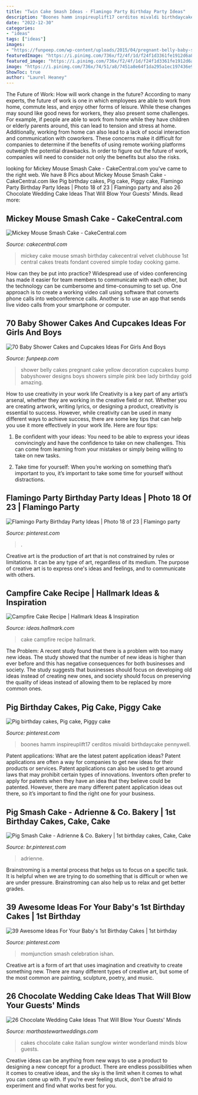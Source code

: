 ```yaml
---
title: "Twin Cake Smash Ideas - Flamingo Party Birthday Party Ideas"
description: "Boones hamm inspireuplift17 cerditos mivaldi birthdaycake pennywell"
date: "2022-12-30"
categories:
- "ideas"
tags: ["ideas"]
images:
- "https://funpeep.com/wp-content/uploads/2015/04/pregnant-belly-baby-shower-cakes.jpg"
featuredImage: "https://i.pinimg.com/736x/f2/4f/1d/f24f1d3361fe1912d6a869a242d430e5.jpg"
featured_image: "https://i.pinimg.com/736x/f2/4f/1d/f24f1d3361fe1912d6a869a242d430e5.jpg"
image: "https://i.pinimg.com/736x/74/51/a8/7451a8e64f1da295a1ec197436e9e4a3.jpg"
ShowToc: true
author: "Laurel Heaney"
---
```



The Future of Work: How will work change in the future?
According to many experts, the future of work is one in which employees are able to work from home, commute less, and enjoy other forms of leisure. While these changes may sound like good news for workers, they also present some challenges. For example, if people are able to work from home while they have children or elderly parents around, this can lead to tension and stress at home. Additionally, working from home can also lead to a lack of social interaction and communication with coworkers. These concerns make it difficult for companies to determine if the benefits of using remote working platforms outweigh the potential drawbacks. In order to figure out the future of work, companies will need to consider not only the benefits but also the risks.

	

		
looking for Mickey Mouse Smash Cake - CakeCentral.com you've came to the right web. We have 8 Pics about Mickey Mouse Smash Cake - CakeCentral.com like Pig birthday cakes, Pig cake, Piggy cake, Flamingo Party Birthday Party Ideas | Photo 18 of 23 | Flamingo party and also 26 Chocolate Wedding Cake Ideas That Will Blow Your Guests&#039; Minds. Read more:
		
    
## Mickey Mouse Smash Cake - CakeCentral.com

<img loading=lazy src="https://cdn001.cakecentral.com/gallery/2015/03/900_13499pEAF_mickey-mouse-smash-cake.jpg" onerror="this.onerror=null;this.src='https://tse4.mm.bing.net/th?id=OIP.bgr4XS0iMs_AjBX70w7-8QHaMY&amp;pid=15.1';" alt="Mickey Mouse Smash Cake - CakeCentral.com">

_Source: cakecentral.com_

>mickey cake mouse smash birthday cakecentral velvet clubhouse 1st central cakes treats fondant covered simple today cooking game. 

	

How can they be put into practice?
Widespread use of video conferencing has made it easier for team members to communicate with each other, but the technology can be cumbersome and time-consuming to set up. One approach is to create a working video call using software that converts phone calls into webconference calls. Another is to use an app that sends live video calls from your smartphone or computer.

    
## 70 Baby Shower Cakes And Cupcakes Ideas For Girls And Boys

<img loading=lazy src="https://funpeep.com/wp-content/uploads/2015/04/pregnant-belly-baby-shower-cakes.jpg" onerror="this.onerror=null;this.src='https://tse2.mm.bing.net/th?id=OIP.lTN4IsxkLEX3GKRWUOBINwHaJ4&amp;pid=15.1';" alt="70 Baby Shower Cakes and Cupcakes Ideas For Girls And Boys">

_Source: funpeep.com_

>shower belly cakes pregnant cake yellow decoration cupcakes bump babyshower designs boys showers simple pink bee lady birthday gold amazing. 

	

How to use creativity in your work life
Creativity is a key part of any artist’s arsenal, whether they are working in the creative field or not. Whether you are creating artwork, writing lyrics, or designing a product, creativity is essential to success. However, while creativity can be used in many different ways to achieve success, there are some key tips that can help you use it more effectively in your work life. Here are four tips:
1. Be confident with your ideas: You need to be able to express your ideas convincingly and have the confidence to take on new challenges. This can come from learning from your mistakes or simply being willing to take on new tasks.

2. Take time for yourself: When you’re working on something that’s important to you, it’s important to take some time for yourself without distractions.

    
## Flamingo Party Birthday Party Ideas | Photo 18 Of 23 | Flamingo Party

<img loading=lazy src="https://i.pinimg.com/736x/57/65/d0/5765d02508ac0b01c185be73d7d7e328.jpg" onerror="this.onerror=null;this.src='https://tse2.mm.bing.net/th?id=OIP.t1mYLLkMo-2sgtpMQL4mIgHaJ4&amp;pid=15.1';" alt="Flamingo Party Birthday Party Ideas | Photo 18 of 23 | Flamingo party">

_Source: pinterest.com_

>. 

	

Creative art is the production of art that is not constrained by rules or limitations. It can be any type of art, regardless of its medium. The purpose of creative art is to express one's ideas and feelings, and to communicate with others.

    
## Campfire Cake Recipe | Hallmark Ideas &amp; Inspiration

<img loading=lazy src="https://ideas.hallmark.com/wp-content/uploads/2016/09/CampfireCake600x600.jpg" onerror="this.onerror=null;this.src='https://tse4.mm.bing.net/th?id=OIP.8ehZCUc1ZrEO-NeHZj_6AQHaHa&amp;pid=15.1';" alt="Campfire Cake Recipe | Hallmark Ideas &amp; Inspiration">

_Source: ideas.hallmark.com_

>cake campfire recipe hallmark. 

	

The Problem:
A recent study found that there is a problem with too many new ideas. The study showed that the number of new ideas is higher than ever before and this has negative consequences for both businesses and society. The study suggests that businesses should focus on developing old ideas instead of creating new ones, and society should focus on preserving the quality of ideas instead of allowing them to be replaced by more common ones.

    
## Pig Birthday Cakes, Pig Cake, Piggy Cake

<img loading=lazy src="https://i.pinimg.com/736x/74/51/a8/7451a8e64f1da295a1ec197436e9e4a3.jpg" onerror="this.onerror=null;this.src='https://tse2.mm.bing.net/th?id=OIP.2jKHy3-xxKPr4-b3fJ_aCwHaMY&amp;pid=15.1';" alt="Pig birthday cakes, Pig cake, Piggy cake">

_Source: pinterest.com_

>boones hamm inspireuplift17 cerditos mivaldi birthdaycake pennywell. 

	

Patent applications: What are the latest patent application ideas?
Patent applications are often a way for companies to get new ideas for their products or services. Patent applications can also be used to get around laws that may prohibit certain types of innovations. 
Inventors often prefer to apply for patents when they have an idea that they believe could be patented. However, there are many different patent application ideas out there, so it’s important to find the right one for your business.

    
## Pig Smash Cake - Adrienne &amp; Co. Bakery | 1st Birthday Cakes, Cake, Cake

<img loading=lazy src="https://i.pinimg.com/736x/26/bf/14/26bf1437ea9bc2460e6c43251553ea03.jpg" onerror="this.onerror=null;this.src='https://tse2.mm.bing.net/th?id=OIP.ZUXrL3UHBPeLjPdJIVYzvAHaJ3&amp;pid=15.1';" alt="Pig Smash Cake - Adrienne &amp; Co. Bakery | 1st birthday cakes, Cake, Cake">

_Source: br.pinterest.com_

>adrienne. 

	

Brainstroming is a mental process that helps us to focus on a specific task. It is helpful when we are trying to do something that is difficult or when we are under pressure. Brainstroming can also help us to relax and get better grades.

    
## 39 Awesome Ideas For Your Baby&#039;s 1st Birthday Cakes | 1st Birthday

<img loading=lazy src="https://i.pinimg.com/736x/f2/4f/1d/f24f1d3361fe1912d6a869a242d430e5.jpg" onerror="this.onerror=null;this.src='https://tse1.mm.bing.net/th?id=OIP.jibUBfeF9w8pjn8IYLx76AHaHL&amp;pid=15.1';" alt="39 Awesome Ideas For Your Baby&#039;s 1st Birthday Cakes | 1st birthday">

_Source: pinterest.com_

>momjunction smash celebration ishan. 

	

Creative art is a form of art that uses imagination and creativity to create something new. There are many different types of creative art, but some of the most common are painting, sculpture, poetry, and music.

    
## 26 Chocolate Wedding Cake Ideas That Will Blow Your Guests&#039; Minds

<img loading=lazy src="https://static.onecms.io/wp-content/uploads/sites/36/2011/07/19071352/chocolate-cake-sunglow-photography-1217.jpg" onerror="this.onerror=null;this.src='https://tse1.mm.bing.net/th?id=OIP.YNqA5GaEX-mD1oNO8ZFeOQHaLI&amp;pid=15.1';" alt="26 Chocolate Wedding Cake Ideas That Will Blow Your Guests&#039; Minds">

_Source: marthastewartweddings.com_

>cakes chocolate cake italian sunglow winter wonderland minds blow guests. 

	

Creative ideas can be anything from new ways to use a product to designing a new concept for a product. There are endless possibilities when it comes to creative ideas, and the sky is the limit when it comes to what you can come up with. If you're ever feeling stuck, don't be afraid to experiment and find what works best for you.

